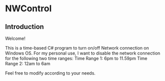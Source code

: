 # NWControl

## Introduction

Welcome! 

This is a time-based C# program to turn on/off Network connection on Windows OS.
For my personal use, I want to disable the network connection for the following two time ranges:
Time Range 1: 6pm to 11.59pm
Time Range 2: 12am to 6am

Feel free to modify according to your needs.